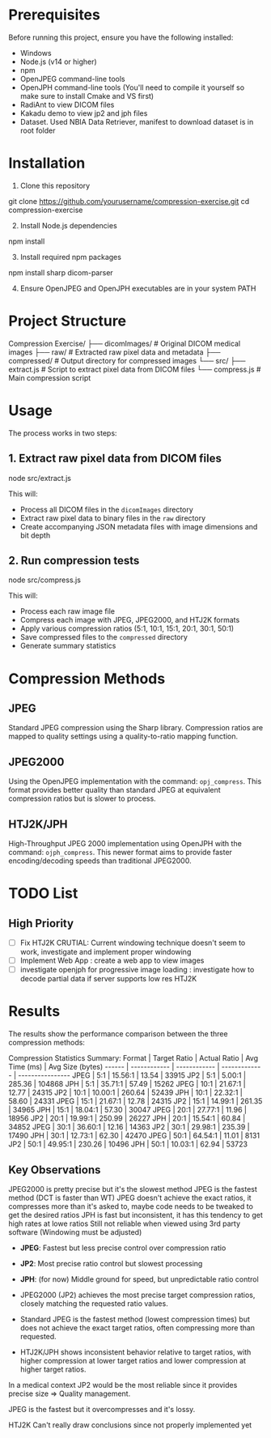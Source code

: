 # Prerequisites

Before running this project, ensure you have the following installed:

- Windows 
- Node.js (v14 or higher)
- npm
- OpenJPEG command-line tools 
- OpenJPH command-line tools (You'll need to compile it yourself so make sure to install Cmake and VS first) 
- RadiAnt to view DICOM files 
- Kakadu demo to view jp2 and jph files
- Dataset. Used NBIA Data Retriever, manifest to download dataset is in root folder

# Installation

1. Clone this repository

git clone https://github.com/yourusername/compression-exercise.git
cd compression-exercise

2. Install Node.js dependencies

npm install

3. Install required npm packages

npm install sharp dicom-parser

4. Ensure OpenJPEG and OpenJPH executables are in your system PATH

# Project Structure
Compression Exercise/
├── dicomImages/          # Original DICOM medical images
├── raw/                  # Extracted raw pixel data and metadata
├── compressed/           # Output directory for compressed images
└── src/
    ├── extract.js        # Script to extract pixel data from DICOM files
    └── compress.js       # Main compression script

# Usage

The process works in two steps:

## 1. Extract raw pixel data from DICOM files

node src/extract.js

This will:
- Process all DICOM files in the `dicomImages` directory
- Extract raw pixel data to binary files in the `raw` directory
- Create accompanying JSON metadata files with image dimensions and bit depth

## 2. Run compression tests

node src/compress.js

This will:
- Process each raw image file
- Compress each image with JPEG, JPEG2000, and HTJ2K formats
- Apply various compression ratios (5:1, 10:1, 15:1, 20:1, 30:1, 50:1)
- Save compressed files to the `compressed` directory
- Generate summary statistics

# Compression Methods

## JPEG

Standard JPEG compression using the Sharp library. Compression ratios are mapped to quality settings using a quality-to-ratio mapping function.

## JPEG2000

Using the OpenJPEG implementation with the command: `opj_compress`. This format provides better quality than standard JPEG at equivalent compression ratios but is slower to process.

## HTJ2K/JPH

High-Throughput JPEG 2000 implementation using OpenJPH with the command: `ojph_compress`. This newer format aims to provide faster encoding/decoding speeds than traditional JPEG2000.

# TODO List

## High Priority
- [ ] Fix HTJ2K CRUTIAL: Current windowing technique doesn't seem to work, investigate and implement proper windowing
- [ ] Implement Web App : create a web app to view images  
- [ ] investigate openjph for progressive image loading : investigate how to decode partial data if server supports low res HTJ2K  

# Results

The results show the performance comparison between the three compression methods:

Compression Statistics Summary:
Format | Target Ratio | Actual Ratio | Avg Time (ms) | Avg Size (bytes)
------ | ------------ | ------------ | ------------- | ----------------
JPEG   | 5:1          | 15.56:1      | 13.54         | 33915
JP2    | 5:1          | 5.00:1       | 285.36        | 104868
JPH    | 5:1          | 35.71:1      | 57.49         | 15262
JPEG   | 10:1         | 21.67:1      | 12.77         | 24315
JP2    | 10:1         | 10.00:1      | 260.64        | 52439
JPH    | 10:1         | 22.32:1      | 58.60         | 24331
JPEG   | 15:1         | 21.67:1      | 12.78         | 24315
JP2    | 15:1         | 14.99:1      | 261.35        | 34965
JPH    | 15:1         | 18.04:1      | 57.30         | 30047
JPEG   | 20:1         | 27.77:1      | 11.96         | 18956
JP2    | 20:1         | 19.99:1      | 250.99        | 26227
JPH    | 20:1         | 15.54:1      | 60.84         | 34852
JPEG   | 30:1         | 36.60:1      | 12.16         | 14363
JP2    | 30:1         | 29.98:1      | 235.39        | 17490
JPH    | 30:1         | 12.73:1      | 62.30         | 42470
JPEG   | 50:1         | 64.54:1      | 11.01         | 8131
JP2    | 50:1         | 49.95:1      | 230.26        | 10496
JPH    | 50:1         | 10.03:1      | 62.94         | 53723

## Key Observations
JPEG2000 is pretty precise but it's the slowest method
JPEG is the fastest method (DCT is faster than WT)
JPEG doesn't achieve the exact ratios, it compresses more than it's asked to, maybe code needs to be tweaked to get the desired ratios
JPH is fast but inconsistent, it has this tendency to get high rates at lowe ratios  Still not reliable when viewed using 3rd party software (Windowing must be adjusted)


- **JPEG**: Fastest but less precise control over compression ratio
- **JP2**: Most precise ratio control but slowest processing
- **JPH**: (for now) Middle ground for speed, but unpredictable ratio control


- JPEG2000 (JP2) achieves the most precise target compression ratios, closely matching the requested ratio values.
- Standard JPEG is the fastest method (lowest compression times) but does not achieve the exact target ratios, often compressing more than requested.
- HTJ2K/JPH shows inconsistent behavior relative to target ratios, with higher compression at lower target ratios and lower compression at higher target ratios.

In a medical context JP2 would be the most reliable since it provides precise size => Quality management.

JPEG is the fastest but it overcompresses and it's lossy. 

HTJ2K Can't really draw conclusions since not properly implemented yet 


